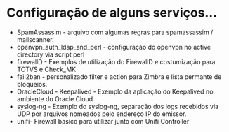 # Configuração de alguns serviços...

- SpamAssassim - arquivo com algumas regras para spamassassim / mailscanner.
- openvpn_auth_ldap_and_perl - configuração do openvpn no active directory via script perl
- firewallD - Exemplos de utilização do FirewallD e costumização para TOTVS e Check_MK
- fail2ban - personalizado filter e action para Zimbra e lista permante de bloqueios.
- OracleCloud - Keepalived - Exemplo da aplicação do Keepalived no ambiente do Oracle Cloud
- syslog-ng - Exemplo do syslog-ng, separação dos logs recebidos via UDP por arquivos nomeados pelo endereço IP do emissor.
- unifi- Firewall basico para utilizar junto com  Unifi Controller
